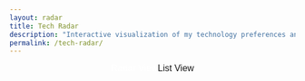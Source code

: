 ```yaml
---
layout: radar
title: Tech Radar
description: "Interactive visualization of my technology preferences and recommendations across tools, techniques, platforms, and frameworks."
permalink: /tech-radar/
---
```


<div class="view-toggle">
  <button id="radarViewBtn" class="toggle-btn active">Radar View</button>
  <button id="listViewBtn" class="toggle-btn">List View</button>
</div>

<div id="radar-container" class="view-section">
  <svg id="radar"></svg>
</div>

<div id="list-container" class="view-section" style="display: none;">
  <div class="list-view container">
    <!-- Content will be generated by JavaScript -->
  </div>
</div>

<!-- Info Modal -->
<div id="infoModal" class="modal">
  <div class="modal-content">
    <div class="modal-header">
      <h2>About This Radar</h2>
      <button class="modal-close" id="closeModal" aria-label="Close modal">&times;</button>
    </div>
    <div class="modal-body">
      <p>This is my personal technology radar. It represents my current perspective on tools, techniques, platforms, and frameworks.</p>

      <h3>The Rings</h3>
      <ul>
        <li><strong>ADOPT</strong> — Technologies I use confidently and recommend</li>
        <li><strong>TRIAL</strong> — Technologies I'm actively using and validating</li>
        <li><strong>ASSESS</strong> — Technologies I'm exploring and learning about</li>
        <li><strong>HOLD</strong> — Technologies I'm cautious about or moving away from</li>
      </ul>

      <h3>The Quadrants</h3>
      <ul>
        <li><strong>Languages & Frameworks</strong> — Programming languages and software frameworks</li>
        <li><strong>Platforms</strong> — Infrastructure and cloud platforms</li>
        <li><strong>Techniques</strong> — Development approaches, patterns, and practices</li>
        <li><strong>Tools</strong> — Development and operations tools</li>
      </ul>
    </div>
  </div>
</div>

<!-- Item Detail Modal -->
<div id="itemDetailModal" class="modal">
  <div class="modal-content">
    <div class="modal-header">
      <h2 id="itemDetailTitle"></h2>
      <button class="modal-close" id="closeDetailModal" aria-label="Close modal">&times;</button>
    </div>
    <div class="modal-body">
      <div class="item-meta">
        <span class="meta-label">Category:</span>
        <span id="itemDetailQuadrant"></span>
      </div>
      <div class="item-meta">
        <span class="meta-label">Status:</span>
        <strong id="itemDetailRing"></strong>
      </div>
      <p id="itemDetailDescription"></p>
    </div>
  </div>
</div>

<script src="{{ '/assets/js/d3.v7.min.js' | relative_url }}"></script>
<script src="{{ '/assets/js/radar.js' | relative_url }}"></script>

<script>
// Load radar data from JSON file
let radarData = null;

fetch('{{ "/assets/data/radar-data.json" | relative_url }}')
  .then(response => response.json())
  .then(data => {
    radarData = data;
    renderRadar();
    renderListView();
    makeRadarBlipsClickable();
  })
  .catch(error => {
    console.error('Error loading radar data:', error);
  });

function renderRadar() {
  if (!radarData) return;
  // Always render at full size - we'll use CSS to scale it
  const radarWidth = 1450;
  const radarHeight = 1000;

  // Clear existing radar
  document.getElementById('radar').innerHTML = '';

  radar_visualization({
    svg_id: "radar",
    width: radarWidth,
    height: radarHeight,
    scale: 1.0,
    colors: {
      background: "#fff",
      grid: "#bbb",
      inactive: "#ddd"
    },
    title: "My Tech Radar",
    quadrants: radarData.quadrants,
    rings: radarData.rings,
    print_layout: true,
    links_in_new_tabs: true,
    entries: radarData.entries
  });

  // Set viewBox for responsive scaling
  const svg = document.getElementById('radar');
  svg.setAttribute('viewBox', `0 0 ${radarWidth} ${radarHeight}`);
  svg.setAttribute('preserveAspectRatio', 'xMidYMid meet');
}

// Generate list view
function renderListView() {
  const listContainer = document.querySelector('.list-view');

  let html = '';

  radarData.quadrants.forEach((quadrant, qIndex) => {
    html += `<div class="quadrant-section">`;
    html += `<h2>${quadrant.name}</h2>`;

    radarData.rings.forEach((ring, rIndex) => {
      const items = radarData.entries.filter(e => e.quadrant === qIndex && e.ring === rIndex);

      if (items.length > 0) {
        html += `<div class="ring-section">`;
        html += `<h3 style="color: ${ring.color}">${ring.name}</h3>`;
        html += `<ul class="tech-list">`;

        items.forEach((item, itemIndex) => {
          let badge = '';
          if (item.moved === 1) badge = '<span class="badge badge-new">New</span>';
          else if (item.moved === -1) badge = '<span class="badge badge-out">↓</span>';
          else if (item.moved === 2) badge = '<span class="badge badge-new">★</span>';

          const entryIndex = radarData.entries.indexOf(item);
          html += `<li class="tech-item" data-entry-index="${entryIndex}">${item.label} ${badge}</li>`;
        });

        html += `</ul></div>`;
      }
    });

    html += `</div>`;
  });

  listContainer.innerHTML = html;

  // Add click handlers to list items
  document.querySelectorAll('.tech-item').forEach(item => {
    item.addEventListener('click', function() {
      const entryIndex = parseInt(this.getAttribute('data-entry-index'));
      showItemDetail(radarData.entries[entryIndex]);
    });
  });
}

// Toggle between views
function showRadarView() {
  document.getElementById('radar-container').style.display = 'flex';
  document.getElementById('list-container').style.display = 'none';
  document.getElementById('radarViewBtn').classList.add('active');
  document.getElementById('listViewBtn').classList.remove('active');
}

function showListView() {
  document.getElementById('radar-container').style.display = 'none';
  document.getElementById('list-container').style.display = 'block';
  document.getElementById('radarViewBtn').classList.remove('active');
  document.getElementById('listViewBtn').classList.add('active');
}

document.getElementById('radarViewBtn').addEventListener('click', showRadarView);
document.getElementById('listViewBtn').addEventListener('click', showListView);

// Show item detail modal
function showItemDetail(item) {
  const detailModal = document.getElementById('itemDetailModal');
  const quadrant = radarData.quadrants[item.quadrant];
  const ring = radarData.rings[item.ring];

  document.getElementById('itemDetailTitle').textContent = item.label;
  document.getElementById('itemDetailQuadrant').textContent = quadrant.name;
  document.getElementById('itemDetailRing').textContent = ring.name;
  document.getElementById('itemDetailRing').style.color = ring.color;
  document.getElementById('itemDetailDescription').textContent = item.description;

  detailModal.style.display = 'flex';
}

// Modal functionality
const infoModal = document.getElementById('infoModal');
const itemDetailModal = document.getElementById('itemDetailModal');
const infoBtn = document.getElementById('infoBtn');
const closeInfoModal = document.getElementById('closeModal');
const closeDetailModal = document.getElementById('closeDetailModal');

infoBtn.addEventListener('click', function() {
  infoModal.style.display = 'flex';
});

closeInfoModal.addEventListener('click', function() {
  infoModal.style.display = 'none';
});

closeDetailModal.addEventListener('click', function() {
  itemDetailModal.style.display = 'none';
});

window.addEventListener('click', function(event) {
  if (event.target === infoModal) {
    infoModal.style.display = 'none';
  }
  if (event.target === itemDetailModal) {
    itemDetailModal.style.display = 'none';
  }
});

// Close modals with Escape key
document.addEventListener('keydown', function(event) {
  if (event.key === 'Escape') {
    if (infoModal.style.display === 'flex') {
      infoModal.style.display = 'none';
    }
    if (itemDetailModal.style.display === 'flex') {
      itemDetailModal.style.display = 'none';
    }
  }
});

// Make radar blips clickable after radar is rendered
function makeRadarBlipsClickable() {
  setTimeout(function() {
    const radarSvg = document.getElementById('radar');

    // The Zalando library creates a legend/list with the actual technology names
    // Let's find those and match them to our entries
    const blipListItems = document.querySelectorAll('.blip-list li, .legend li');

    if (blipListItems.length > 0) {
      blipListItems.forEach(item => {
        const text = item.textContent.trim();
        // Remove any numbers at the start (like "1. TypeScript" -> "TypeScript")
        const cleanText = text.replace(/^\d+\.\s*/, '');

        const entry = radarData.entries.find(e => e.label === cleanText);

        if (entry) {
          item.style.cursor = 'pointer';
          item.addEventListener('click', function(e) {
            e.preventDefault();
            e.stopPropagation();
            showItemDetail(entry);
          });
        }
      });
    }

    // For the circles themselves, use the blip numbers
    const circles = radarSvg.querySelectorAll('circle');

    circles.forEach((circle, index) => {
      const parent = circle.parentElement;

      if (parent) {
        // Look for the number text in this group
        const textElement = parent.querySelector('text');

        if (textElement) {
          const blipNumber = parseInt(textElement.textContent.trim());

          if (blipNumber > 0 && blipNumber <= radarData.entries.length) {
            const entry = radarData.entries[blipNumber - 1];

            circle.style.cursor = 'pointer';
            parent.style.cursor = 'pointer';

            const clickHandler = function(e) {
              e.preventDefault();
              e.stopPropagation();
              showItemDetail(entry);
            };

            circle.addEventListener('click', clickHandler, true);
            parent.addEventListener('click', clickHandler, true);
          }
        }
      }
    });
  }, 1000);
}

</script>

<style>
/* Remove container constraint for radar page */
.radar-main {
  flex: 1;
  padding: 0;
  width: 100%;
  max-width: 100%;
}

.radar-page {
  width: 100%;
}

.radar-header {
  padding-bottom: var(--spacing-md);
  border-bottom: 2px solid var(--color-border);
  margin-bottom: var(--spacing-xl);
  margin-top: var(--spacing-xl);
}

.header-content-flex {
  display: flex;
  justify-content: space-between;
  align-items: center;
}

.header-content-flex h1 {
  margin: 0;
}

.info-icon {
  background: none;
  border: none;
  color: var(--color-text);
  cursor: pointer;
  padding: var(--spacing-xs);
  display: flex;
  align-items: center;
  justify-content: center;
  border-radius: 50%;
  transition: all 0.3s ease;
}

.info-icon svg {
  width: 28px;
  height: 28px;
  stroke-width: 2.5;
}

.info-icon:hover {
  background-color: var(--color-primary);
  color: white;
}

.radar-content {
  width: 100%;
  display: flex;
  flex-direction: column;
}

/* View Toggle */
.view-toggle {
  display: flex;
  justify-content: center;
  gap: var(--spacing-sm);
  margin-bottom: var(--spacing-lg);
  padding: 0 var(--spacing-md);
}

.toggle-btn {
  padding: var(--spacing-sm) var(--spacing-lg);
  border: 2px solid var(--color-primary);
  background-color: var(--color-card-bg);
  color: var(--color-text);
  font-size: 1rem;
  font-weight: 500;
  border-radius: var(--border-radius);
  cursor: pointer;
  transition: all 0.3s ease;
}

.toggle-btn:hover {
  background-color: var(--color-primary);
  color: white;
}

.toggle-btn.active {
  background-color: var(--color-primary);
  color: white;
}

/* Radar View */
#radar-container {
  width: 100%;
  background-color: var(--color-card-bg);
  padding: var(--spacing-lg);
  margin-bottom: var(--spacing-xl);
  display: flex;
  justify-content: center;
  align-items: center;
}

#radar {
  display: block;
  width: 100%;
  max-width: 1450px;
  height: auto;
}

/* List View */
#list-container {
  width: 100%;
  padding: var(--spacing-lg) 0;
}

.list-view {
  display: grid;
  grid-template-columns: repeat(auto-fit, minmax(300px, 1fr));
  gap: var(--spacing-xl);
}

.quadrant-section {
  background-color: var(--color-card-bg);
  padding: var(--spacing-lg);
  border-radius: var(--border-radius);
  border-left: 4px solid var(--color-primary);
}

.quadrant-section h2 {
  color: var(--color-text);
  margin-bottom: var(--spacing-lg);
  font-size: 1.5rem;
}

.ring-section {
  margin-bottom: var(--spacing-lg);
}

.ring-section:last-child {
  margin-bottom: 0;
}

.ring-section h3 {
  font-size: 1.1rem;
  margin-bottom: var(--spacing-sm);
  font-weight: 600;
}

.tech-list {
  list-style: none;
  margin: 0;
  padding: 0;
  margin-left: var(--spacing-sm);
}

.tech-list li {
  padding: var(--spacing-xs) 0;
  color: var(--color-text);
  display: flex;
  align-items: center;
  gap: var(--spacing-xs);
}

.tech-item {
  cursor: pointer;
  padding: var(--spacing-xs) var(--spacing-sm);
  margin-left: 0;
  border-radius: var(--border-radius);
  transition: background-color 0.2s ease;
  width: 100%;
}

.tech-item:hover {
  background-color: var(--color-bg);
}

.badge {
  display: inline-block;
  padding: 0.15rem 0.5rem;
  border-radius: 12px;
  font-size: 0.75rem;
  font-weight: 600;
}

.badge-new {
  background-color: var(--color-primary);
  color: white;
}

.badge-out {
  background-color: var(--color-accent);
  color: white;
}

/* Modal */
.modal {
  display: none;
  position: fixed;
  z-index: 1000;
  left: 0;
  top: 0;
  width: 100%;
  height: 100%;
  overflow: auto;
  background-color: rgba(0, 0, 0, 0.5);
  align-items: center;
  justify-content: center;
  padding: var(--spacing-md);
}

.modal-content {
  background-color: var(--color-card-bg);
  border-radius: var(--border-radius);
  max-width: 600px;
  width: 100%;
  box-shadow: 0 4px 20px rgba(0, 0, 0, 0.2);
  animation: modalFadeIn 0.3s ease;
}

@keyframes modalFadeIn {
  from {
    opacity: 0;
    transform: translateY(-20px);
  }
  to {
    opacity: 1;
    transform: translateY(0);
  }
}

.modal-header {
  display: flex;
  justify-content: space-between;
  align-items: center;
  padding: var(--spacing-lg);
  border-bottom: 2px solid var(--color-border);
}

.modal-header h2 {
  margin: 0;
  color: var(--color-text);
}

.modal-close {
  background: none;
  border: none;
  font-size: 2rem;
  color: var(--color-text-light);
  cursor: pointer;
  padding: 0;
  width: 32px;
  height: 32px;
  display: flex;
  align-items: center;
  justify-content: center;
  border-radius: 50%;
  transition: all 0.3s ease;
}

.modal-close:hover {
  background-color: var(--color-accent);
  color: white;
}

.modal-body {
  padding: var(--spacing-lg);
  line-height: 1.8;
}

.modal-body h3 {
  color: var(--color-primary);
  margin-top: var(--spacing-md);
  margin-bottom: var(--spacing-sm);
}

.modal-body ul {
  margin-left: var(--spacing-lg);
  margin-bottom: var(--spacing-md);
}

.modal-body li {
  margin-bottom: var(--spacing-xs);
}

.item-meta {
  margin-bottom: var(--spacing-sm);
  font-size: 0.95rem;
}

.meta-label {
  color: var(--color-text-light);
  margin-right: var(--spacing-xs);
}

@media (max-width: 768px) {
  .list-view {
    grid-template-columns: 1fr;
  }

  .view-toggle {
    flex-direction: column;
  }

  .toggle-btn {
    width: 100%;
  }

  .modal-content {
    margin: var(--spacing-md);
  }
}
</style>